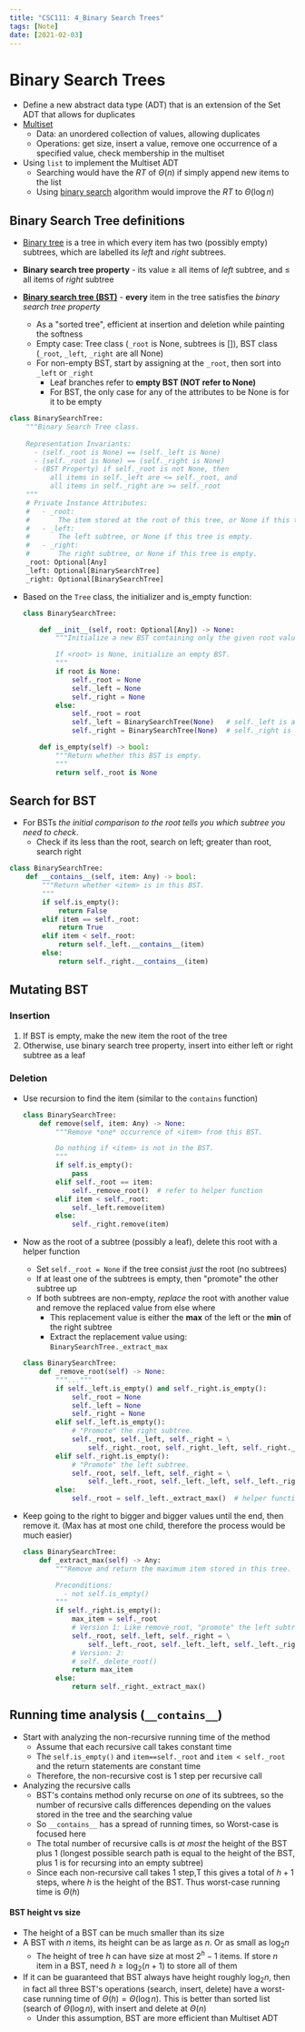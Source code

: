 ```yaml
---
title: "CSC111: 4_Binary Search Trees"
tags: [Note]
date: [2021-02-03]
---
```


# Binary Search Trees

- Define a new abstract data type (ADT) that is an extension of the Set ADT that allows for duplicates
- <u>Multiset</u>
  - Data: an unordered collection of values, allowing duplicates
  - Operations: get size, insert a value, remove one occurrence of a specified value, check membership in the multiset
- Using `list` to implement the Multiset ADT
  - Searching would have the $RT$ of $\Theta(n)$ if simply append new items to the list
  - Using <u>binary search</u> algorithm would improve the $RT$ to $\Theta(\log n)$

## Binary Search Tree definitions

- <u>Binary tree</u> is a tree in which every item has two (possibly empty) subtrees, which are labelled its *left* and *right* subtrees.
- **Binary search tree property** - its value $\ge$ all items of *left* subtree, and $\le$ all items of *right* subtree

- <u>**Binary search tree (BST)**</u>  - **every** item in the tree satisfies the *binary search tree property*
  - As a "sorted tree", efficient at insertion and deletion while painting the softness
  - Empty case: Tree class (`_root` is None, subtrees is []), BST class (`_root`, `_left`, `_right` are all None)
  - For non-empty BST, start by assigning at the `_root`, then sort into `_left` or `_right`
    - Leaf branches refer to **empty BST (NOT refer to None)**
    - For BST, the only case for any of the attributes to be None is for it to be empty

```python
class BinarySearchTree:
    """Binary Search Tree class.
    
    Representation Invariants:
      - (self._root is None) == (self._left is None)
      - (self._root is None) == (self._right is None)
      - (BST Property) if self._root is not None, then
          all items in self._left are <= self._root, and
          all items in self._right are >= self._root
    """
    # Private Instance Attributes:
    #   - _root:
    #       The item stored at the root of this tree, or None if this tree is empty.
    #   - _left:
    #       The left subtree, or None if this tree is empty.
    #   - _right:
    #       The right subtree, or None if this tree is empty.
    _root: Optional[Any]
    _left: Optional[BinarySearchTree]
	_right: Optional[BinarySearchTree]
```

- Based on the `Tree` class, the initializer and is_empty function:

  ```python
  class BinarySearchTree:
  
      def __init__(self, root: Optional[Any]) -> None:
          """Initialize a new BST containing only the given root value.
  
          If <root> is None, initialize an empty BST.
          """
          if root is None:
              self._root = None
              self._left = None
              self._right = None
          else:
              self._root = root
              self._left = BinarySearchTree(None)   # self._left is an empty BST
              self._right = BinarySearchTree(None)  # self._right is an empty BST
  
      def is_empty(self) -> bool:
          """Return whether this BST is empty.
          """
          return self._root is None
  ```

## Search for BST

- For BSTs *the initial comparison to the root tells you which subtree you need to check*. 
  - Check if its less than the root, search on left; greater than root, search right

```python
class BinarySearchTree:
    def __contains__(self, item: Any) -> bool:
        """Return whether <item> is in this BST.
        """
        if self.is_empty():
            return False
        elif item == self._root:
            return True
        elif item < self._root:
            return self._left.__contains__(item)
        else:
            return self._right.__contains__(item)
```

## Mutating BST

### Insertion

1. If BST is empty, make the new item the root of the tree
2. Otherwise, use binary search tree property, insert into either left or right subtree as a leaf

### Deletion

- Use recursion to find the item (similar to the `contains` function)

  ```python
  class BinarySearchTree:
      def remove(self, item: Any) -> None:
          """Remove *one* occurrence of <item> from this BST.
  
          Do nothing if <item> is not in the BST.
          """
          if self.is_empty():
              pass
          elif self._root == item:
              self._remove_root()  # refer to helper function
          elif item < self._root:
              self._left.remove(item)
          else:
              self._right.remove(item)
  ```

- Now as the root of a subtree (possibly a leaf), delete this root with a helper function

  - Set `self._root = None` if the tree consist *just* the root (no subtrees)
  - If at least one of the subtrees is empty, then "promote" the other subtree up
  - If both subtrees are non-empty, *replace* the root with another value and remove the replaced value from else where
    - This replacement value is either the **max** of the left or the **min** of the right subtree
    - Extract the replacement value using: `BinarySearchTree._extract_max`

  ```python
  class BinarySearchTree:
      def _remove_root(self) -> None:
          """..."""
          if self._left.is_empty() and self._right.is_empty():
              self._root = None
              self._left = None
              self._right = None
          elif self._left.is_empty():
              # "Promote" the right subtree.
              self._root, self._left, self._right = \
                  self._right._root, self._right._left, self._right._right
          elif self._right.is_empty():
              # "Promote" the left subtree.
              self._root, self._left, self._right = \
                  self._left._root, self._left._left, self._left._right
          else:
              self._root = self._left._extract_max()  # helper function
  ```

- Keep going to the right to bigger and bigger values until the end, then remove it. (Max has at most one child, therefore the process would be much easier)

  ```python
  class BinarySearchTree:
      def _extract_max(self) -> Any:
          """Remove and return the maximum item stored in this tree.
  
          Preconditions:
            - not self.is_empty()
          """
          if self._right.is_empty():
              max_item = self._root
              # Version 1: Like remove_root, "promote" the left subtree.
              self._root, self._left, self._right = \
                  self._left._root, self._left._left, self._left._right
              # Version: 2:
              # self._delete_root()
              return max_item
          else:
              return self._right._extract_max()
  ```

## Running time analysis (`__contains__`)

- Start with analyzing the non-recursive running time of the method
  - Assume that each recursive call takes constant time
  - The `self.is_empty()` and `item==self._root` and `item < self._root` and the return statements are constant time
  - Therefore, the non-recursive cost is 1 step per recursive call
- Analyzing the recursive calls
  - BST's contains method only recurse on *one* of its subtrees, so the number of recursive calls differences depending on the values stored in the tree and the searching value
  - So `__contains__` has a spread of running times, so Worst-case is focused here
  - The total number of recursive calls is *at most* the height of the BST plus 1 (longest possible search path is equal to the height of the BST, plus 1 is for recursing into an empty subtree)
  - Since each non-recursive call takes 1 step,T this gives a total of $h+1$ steps, where $h$ is the height of the BST. Thus worst-case running time is $\Theta(h)$ 

#### BST height vs size

- The height of a BST can be much smaller than its size
- A BST with $n$ items, its height can be as large as $n$. Or as small as $\log_2n$
  - The height of tree $h$ can have size at most $2^h -1$ items. If store $n$ item in a BST, need $h \ge \log_2(n+1)$ to store all of them
- If it can be guaranteed that BST always have height roughly $\log_2n$, then in fact all three BST's operations (search, insert, delete) have a worst-case running time of $\Theta(h)=\Theta(\log n)$. This is better than sorted list (search of $\Theta(\log n)$, with insert and delete at $\Theta(n)$
  - Under this assumption, BST are more efficient than Multiset ADT

